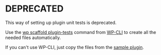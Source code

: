 DEPRECATED
==========
This way of setting up plugin unit tests is deprecated.

Use the [wp scaffold plugin-tests](https://github.com/wp-cli/sample-plugin) command from [WP-CLI](http://wp-cli.org) to create all the needed files automatically.

If you can't use WP-CLI, just copy the files from the [sample plugin](https://github.com/wp-cli/sample-plugin).
